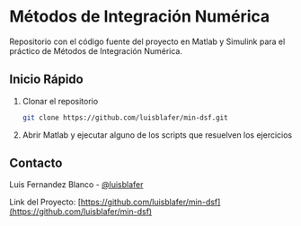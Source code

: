 # Métodos de Integración Numérica

Repositorio con el código fuente del proyecto en Matlab y Simulink para el práctico de Métodos de Integración Numérica.


<!-- GETTING STARTED -->
## Inicio Rápido

1. Clonar el repositorio

   ```sh
   git clone https://github.com/luisblafer/min-dsf.git
   ```

2. Abrir Matlab y ejecutar alguno de los scripts que resuelven los ejercicios


<!-- CONTACT -->
## Contacto

Luis Fernandez Blanco - [@luisblafer](https://twitter.com/luisblafer)

Link del Proyecto: [https://github.com/luisblafer/min-dsf](https://github.com/luisblafer/min-dsf)
